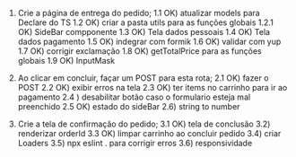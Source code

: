 1) Crie a página de entrega do pedido;
  1.1 OK) atualizar models para Declare do TS
  1.2 OK) criar a pasta utils para as funções globais
  1.2.1 OK) SideBar compponente
  1.3 OK) Tela dados pessoais
  1.4 OK) Tela dados pagamento
  1.5 OK) indegrar com formik
  1.6 OK) validar com yup
  1.7 OK) corrigir exclamação
  1.8 OK) getTotalPrice para as funções globais
  1.9 OK) InputMask

2) Ao clicar em concluir, façar um POST para esta rota;
  2.1 OK) fazer o POST
  2.2 OK) exibir erros na tela
  2.3 OK) ter items no carrinho para ir ao pagamento
  2.4 ) desabilitar botão caso o formulario esteja mal preenchido
  2.5 OK) estado do sideBar
  2.6) string to number

3) Crie a tela de confirmação do pedido;
  3.1 OK) tela de conclusão
  3.2) renderizar orderId
  3.3 OK) limpar carrinho ao concluir pedido
  3.4) criar Loaders
  3.5) npx eslint . para corrigir erros
  3.6) responsividade
